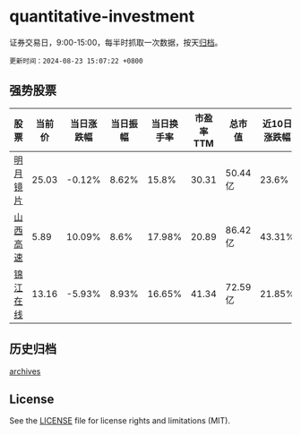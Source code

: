 # quantitative-investment

证券交易日，9:00-15:00，每半时抓取一次数据，按天[归档](archives)。

`更新时间：2024-08-23 15:07:22 +0800`

## 强势股票

|股票|当前价|当日涨跌幅|当日振幅|当日换手率|市盈率TTM|总市值|近10日涨跌幅|
|----|----|----|----|----|----|----|----|
|[明月镜片](https://xueqiu.com/S/SZ301101)|25.03|-0.12%|8.62%|15.8%|30.31|50.44亿|23.6%|
|[山西高速](https://xueqiu.com/S/SZ000755)|5.89|10.09%|8.6%|17.98%|20.89|86.42亿|43.31%|
|[锦江在线](https://xueqiu.com/S/SH600650)|13.16|-5.93%|8.93%|16.65%|41.34|72.59亿|21.85%|

## 历史归档

[archives](archives)

## License

See the [LICENSE](LICENSE) file for license rights and limitations (MIT).
